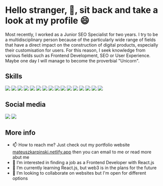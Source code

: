 # Hello stranger, 👋, sit back and take a look at my profile 😄

Most recently, I worked as a Junior SEO Specialist for two years. I try to be a multidisciplinary person because of the particularly wide range of fields that have a direct impact on the construction of digital products, especially their customisation for users. For this reason, I seek knowledge from various fields such as Frontend Development, SEO or User Experience. Maybe one day I will manage to become the proverbial "Unicorn".

## Skills

[<img src="https://api.iconify.design/vscode-icons/file-type-html.svg?width=40&height=40">]()
[<img src="https://api.iconify.design/vscode-icons/file-type-css.svg?width=40&height=40">]()
<img src="https://api.iconify.design/logos/python.svg?width=40&height=40">
<img src="https://api.iconify.design/logos/javascript.svg?width=40&height=40">
<img src="https://api.iconify.design/logos/git-icon.svg?width=40&height=40">
<img src="https://api.iconify.design/logos/mysql.svg?width=40&height=40">
<img src="https://api.iconify.design/vscode-icons/file-type-vscode.svg?width=40&height=40">
<img src="https://api.iconify.design/logos/figma.svg?width=40&height=40">
<img src="https://api.iconify.design/logos/pycharm.svg?width=40&height=40">
<img src="https://api.iconify.design/logos/ides.svg?width=40&height=40">
<img src="https://api.iconify.design/logos/adobe-illustrator.svg?width=40&height=40">
<img src="https://api.iconify.design/logos/adobe-photoshop.svg?width=40&height=40">
<img src="https://api.iconify.design/logos/adobe-lighroom.svg?width=40&height=40">
<img src="https://api.iconify.design/logos/excel.svg?width=40&height=40">
<img src="https://api.iconify.design/logos/access.svg?width=40&height=40">
<img src="https://api.iconify.design/logos/microsoft-icon.svg?width=40&height=40">

## Social media

[<img src="https://api.iconify.design/logos/github-octocat.svg?width=40&height40">](https://www.linkedin.com/in/MattyKarpinski/) 
[<img src="https://api.iconify.design/logos/linkedin-icon.svg?width=40&height=40">](https://www.linkedin.com/in/MattyKarpinski/)  


## More info

- 📫 How to reach me? Just check out my portfolio website [mateuszkarpinski.netlify.app](mateuszkarpinski.netlify.app) then you can email to me or read more abut me
- 👀 I’m interested in finding a job as a Frontend Developer with React.js
- 🌱 I’m currently learning React.js, but web3 is in the plans for the future
- 💞️ I’m looking to collaborate on websites but I'm open for different options
